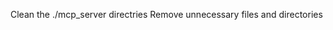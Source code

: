 <!-- ---
!-- Timestamp: 2025-06-29 10:55:21
!-- Author: ywatanabe
!-- File: /ssh:sp:/home/ywatanabe/proj/scitex_repo/mcp_servers/from_user.md
!-- --- -->

Clean the ./mcp_server directries
Remove unnecessary files and directories

<!-- EOF -->